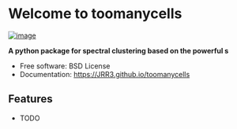# Welcome to toomanycells


[![image](https://img.shields.io/pypi/v/toomanycells.svg)](https://pypi.python.org/pypi/toomanycells)


**A python package for spectral clustering based on the powerful s**


-   Free software: BSD License
-   Documentation: <https://JRR3.github.io/toomanycells>
    

## Features

-   TODO
